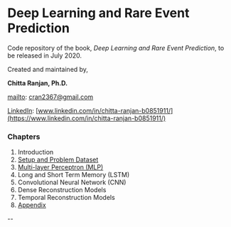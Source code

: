 # Deep Learning and Rare Event Prediction

Code repository of the book, *Deep Learning and Rare Event Prediction*, to be released in July 2020.


Created and maintained by,

**Chitta Ranjan, Ph.D.**

[mailto](mailto:cran2367@gmail.com): <cran2367@gmail.com> 

[LinkedIn](https://www.linkedin.com/in/chitta-ranjan-b0851911/): [www.linkedin.com/in/chitta-ranjan-b0851911/](https://www.linkedin.com/in/chitta-ranjan-b0851911/)

### Chapters

1. Introduction
2. [Setup and Problem Dataset](/setup-data.ipynb)
3. [Multi-layer Perceptron (MLP)](/mlp.ipynb)
4. Long and Short Term Memory (LSTM)
5. Convolutional Neural Network (CNN)
6. Dense Reconstruction Models
7. Temporal Reconstruction Models
8. [Appendix](/utilities)

--

